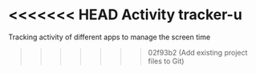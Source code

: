 <<<<<<< HEAD
Activity tracker-u
=======
Tracking activity of different apps to manage the screen time
>>>>>>> 02f93b2 (Add existing project files to Git)
